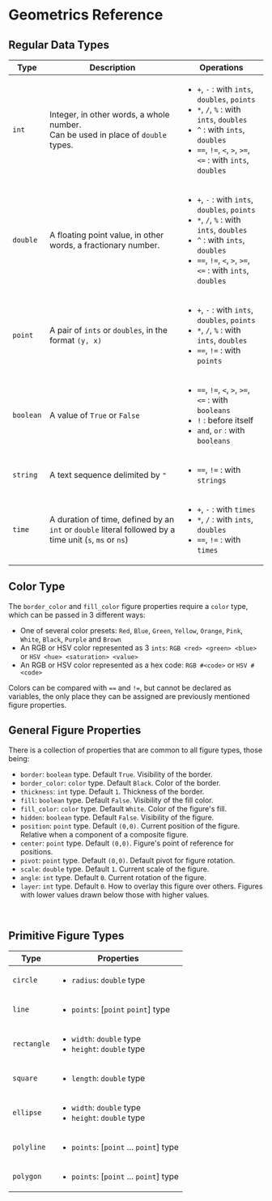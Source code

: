 # Geometrics Reference

## Regular Data Types

| Type | Description | Operations |
| ---- | ----------- | ---------- |
| `int`| Integer, in other words, a whole number.<br/>Can be used in place of `double` types. | <ul><li>`+`, `-` : with `ints`, `doubles`, `points`</li><li>`*`, `/`, `%` : with `ints`, `doubles`</li><li>`^` : with `ints`, `doubles`</li><li>`==`, `!=`, `<`, `>`, `>=`, `<=` : with `ints`, `doubles`</li></ul> |
|`double`| A floating point value, in other words, a fractionary number. | <ul><li>`+`, `-` : with `ints`, `doubles`, `points`</li><li>`*`, `/`, `%` : with `ints`, `doubles`</li><li>`^` : with `ints`, `doubles`</li><li>`==`, `!=`, `<`, `>`, `>=`, `<=` : with `ints`, `doubles`</li></ul> |
|`point`| A pair of `ints` or `doubles`, in the format `(y, x)` | <ul><li>`+`, `-` : with `ints`, `doubles`, `points`</li><li>`*`, `/`, `%` : with `ints`, `doubles`</li><li>`==`, `!=` : with `points`</li></ul> |
|`boolean`| A value of `True` or `False` | <ul><li>`==`, `!=`, `<`, `>`, `>=`, `<=` : with `booleans`</li><li>`!` : before itself</li><li>`and`, `or` : with `booleans`</li></ul> |
|`string`| A text sequence delimited by `"` | <ul><li>`==`, `!=` : with `strings`</li></ul> |
|`time`| A duration of time, defined by an `int` or `double` literal followed by a time unit (`s`, `ms` or `ns`) | <ul><li>`+`, `-` : with `times`</li><li>`*`, `/` : with `ints`, `doubles`</li><li>`==`, `!=` : with `times`</li></ul> |


## Color Type

The `border_color` and `fill_color` figure properties require a `color` type, which can be passed in 3 different ways:
- One of several color presets: `Red`, `Blue`, `Green`, `Yellow`, `Orange`, `Pink`, `White`, `Black`, `Purple` and `Brown`
- An RGB or HSV color represented as 3 `ints`: `RGB <red> <green> <blue>` or `HSV <hue> <saturation> <value>`
- An RGB or HSV color represented as a hex code: `RGB #<code>` or `HSV #<code>`

Colors can be compared with `==` and `!=`, but cannot be declared as variables, the only place they can be assigned are previously mentioned figure properties.

## General Figure Properties

There is a collection of properties that are common to all figure types, those being:
- `border`: `boolean` type. Default `True`. Visibility of the border.
- `border_color`: `color` type. Default `Black`. Color of the border.
- `thickness`: `int` type. Default `1`. Thickness of the border.
- `fill`: `boolean` type. Default `False`. Visibility of the fill color.
- `fill_color`: `color` type. Default `White`. Color of the figure's fill.
- `hidden`: `boolean` type. Default `False`. Visibility of the figure.
- `position`: `point` type. Default `(0,0)`. Current position of the figure. Relative when a component of a composite figure.
- `center`: `point` type. Default `(0,0)`. Figure's point of reference for positions.
- `pivot`: `point` type. Default `(0,0)`. Default pivot for figure rotation.
- `scale`: `double` type. Default `1`. Current scale of the figure.
- `angle`: `int` type. Default `0`. Current rotation of the figure.
- `layer`: `int` type. Default `0`. How to overlay this figure over others. Figures with lower values drawn below those with higher values.

<br/>

## Primitive Figure Types

| Type | Properties |
| ---- | ---------- |
|`circle`| <ul><li>`radius`: `double` type</li></ul> |
|`line`| <ul><li>`points`: [`point` `point`] type</li></ul> |
|`rectangle`| <ul><li>`width`: `double` type</li><li>`height`: `double` type</li></ul> |
|`square`| <ul><li>`length`: `double` type</li></ul> |
|`ellipse`| <ul><li>`width`: `double` type</li><li>`height`: `double` type</li></ul> |
|`polyline`| <ul><li>`points`: [`point` ... `point`] type</li></ul> |
|`polygon`| <ul><li>`points`: [`point` ... `point`] type</li></ul> |